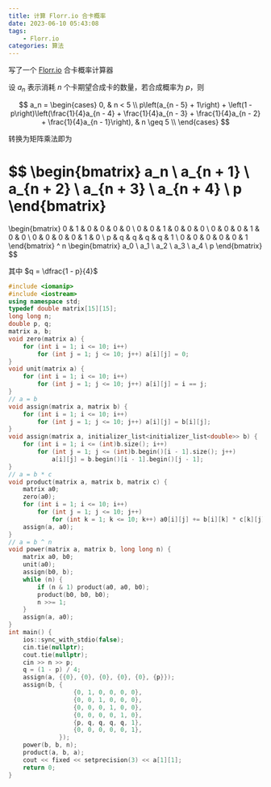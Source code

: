 ```yaml
---
title: 计算 Florr.io 合卡概率
date: 2023-06-10 05:43:08
tags:
    - Florr.io
categories: 算法
---
```


写了一个 [Florr.io](https://florr.io) 合卡概率计算器

<!-- more -->

设 $a_n$ 表示消耗 $n$ 个卡期望合成卡的数量，若合成概率为 $p$，则

$$
a_n =
\begin{cases}
0, & n < 5 \\
p\left(a_{n - 5} + 1\right) + \left(1 - p\right)\left(\frac{1}{4}a_{n - 4} + \frac{1}{4}a_{n - 3} + \frac{1}{4}a_{n - 2} + \frac{1}{4}a_{n - 1}\right), & n \geq 5 \\
\end{cases}
$$

转换为矩阵乘法即为

$$
\begin{bmatrix}
a_n \\
a_{n + 1} \\
a_{n + 2} \\
a_{n + 3} \\
a_{n + 4} \\
p
\end{bmatrix}
=
\begin{bmatrix}
0 & 1 & 0 & 0 & 0 & 0 \\
0 & 0 & 1 & 0 & 0 & 0 \\
0 & 0 & 0 & 1 & 0 & 0 \\
0 & 0 & 0 & 0 & 1 & 0 \\
p & q & q & q & q & 1 \\
0 & 0 & 0 & 0 & 0 & 1
\end{bmatrix}
^ n
\begin{bmatrix}
a_0 \\
a_1 \\
a_2 \\
a_3 \\
a_4 \\
p
\end{bmatrix}
$$

其中 $q = \dfrac{1 - p}{4}$

```cpp
#include <iomanip>
#include <iostream>
using namespace std;
typedef double matrix[15][15];
long long n;
double p, q;
matrix a, b;
void zero(matrix a) {
    for (int i = 1; i <= 10; i++)
        for (int j = 1; j <= 10; j++) a[i][j] = 0;
}
void unit(matrix a) {
    for (int i = 1; i <= 10; i++)
        for (int j = 1; j <= 10; j++) a[i][j] = i == j;
}
// a = b
void assign(matrix a, matrix b) {
    for (int i = 1; i <= 10; i++)
        for (int j = 1; j <= 10; j++) a[i][j] = b[i][j];
}
void assign(matrix a, initializer_list<initializer_list<double>> b) {
    for (int i = 1; i <= (int)b.size(); i++)
        for (int j = 1; j <= (int)b.begin()[i - 1].size(); j++)
            a[i][j] = b.begin()[i - 1].begin()[j - 1];
}
// a = b * c
void product(matrix a, matrix b, matrix c) {
    matrix a0;
    zero(a0);
    for (int i = 1; i <= 10; i++)
        for (int j = 1; j <= 10; j++)
            for (int k = 1; k <= 10; k++) a0[i][j] += b[i][k] * c[k][j];
    assign(a, a0);
}
// a = b ^ n
void power(matrix a, matrix b, long long n) {
    matrix a0, b0;
    unit(a0);
    assign(b0, b);
    while (n) {
        if (n & 1) product(a0, a0, b0);
        product(b0, b0, b0);
        n >>= 1;
    }
    assign(a, a0);
}
int main() {
    ios::sync_with_stdio(false);
    cin.tie(nullptr);
    cout.tie(nullptr);
    cin >> n >> p;
    q = (1 - p) / 4;
    assign(a, {{0}, {0}, {0}, {0}, {0}, {p}});
    assign(b, {
                  {0, 1, 0, 0, 0, 0},
                  {0, 0, 1, 0, 0, 0},
                  {0, 0, 0, 1, 0, 0},
                  {0, 0, 0, 0, 1, 0},
                  {p, q, q, q, q, 1},
                  {0, 0, 0, 0, 0, 1},
              });
    power(b, b, n);
    product(a, b, a);
    cout << fixed << setprecision(3) << a[1][1];
    return 0;
}
```